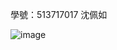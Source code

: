 學號：513717017 沈佩如

![image](https://github.com/user-attachments/assets/f833b1ea-6a90-46cd-b730-3a25780018b0)
